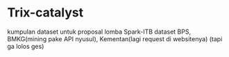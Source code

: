 # Trix-catalyst

kumpulan dataset untuk proposal lomba Spark-ITB
dataset BPS, BMKG(mining pake API nyusul), Kementan(lagi request di websitenya)
(tapi ga lolos ges)
